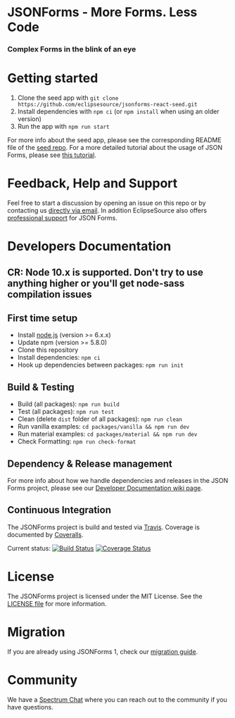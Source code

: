# JSONForms - More Forms. Less Code

### Complex Forms in the blink of an eye

# Getting started

1. Clone the seed app with `git clone https://github.com/eclipsesource/jsonforms-react-seed.git`
2. Install dependencies with `npm ci` (or `npm install` when using an older version)
3. Run the app with `npm run start`

For more info about the seed app, please see the corresponding README file of the [seed repo](https://github.com/eclipsesource/jsonforms-react-seed).
For a more detailed tutorial about the usage of JSON Forms, please see [this tutorial](http://jsonforms.io/docs/tutorial).

# Feedback, Help and Support

Feel free to start a discussion by opening an issue on this repo or by contacting us [directly via email](mailto:jsonforms@eclipsesource.com?subject=JSON%20Forms).
In addition EclipseSource also offers [professional support](https://jsonforms.io/support) for JSON Forms.

# Developers Documentation

## CR: Node 10.x is supported. Don't try to use anything higher or you'll get node-sass compilation issues

## First time setup

- Install [node.js](https://nodejs.org/) (version >= 6.x.x)
- Update npm (version >= 5.8.0)
- Clone this repository
- Install dependencies: `npm ci`
- Hook up dependencies between packages: `npm run init`

## Build & Testing

- Build (all packages): `npm run build`
- Test (all packages): `npm run test`
- Clean (delete `dist` folder of all packages): `npm run clean`
- Run vanilla examples: `cd packages/vanilla && npm run dev`
- Run material examples: `cd packages/material && npm run dev`
- Check Formatting: `npm run check-format`

## Dependency & Release management

For more info about how we handle dependencies and releases in the JSON Forms project, please see our [Developer Documentation wiki page](https://github.com/eclipsesource/jsonforms/wiki/Developer-documentation).

## Continuous Integration

The JSONForms project is build and tested via [Travis](https://travis-ci.org/). Coverage is documented by [Coveralls](https://coveralls.io).

Current status: [![Build Status](https://travis-ci.org/eclipsesource/jsonforms.svg?branch=master)](https://travis-ci.org/eclipsesource/jsonforms) [![Coverage Status](https://coveralls.io/repos/eclipsesource/jsonforms/badge.svg?branch=master&service=github)](https://coveralls.io/github/eclipsesource/jsonforms?branch=master)

# License

The JSONForms project is licensed under the MIT License. See the [LICENSE file](https://github.com/eclipsesource/jsonforms/blob/master/LICENSE) for more information.

# Migration

If you are already using JSONForms 1, check our [migration guide](https://github.com/eclipsesource/jsonforms/blob/master/MIGRATION.md).

# Community

We have a [Spectrum Chat](https://spectrum.chat/jsonforms) where you can reach out to the community if you have questions.
